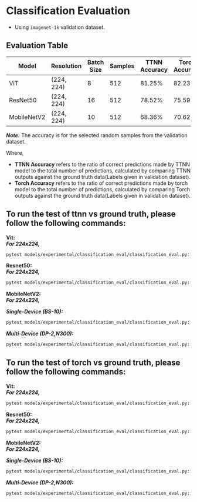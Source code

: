 # Classification Evaluation

- Using `imagenet-1k` validation dataset.

## Evaluation Table

| Model        | Resolution | Batch Size | Samples | TTNN Accuracy | Torch Accuracy |
|--------------|------------|------------|---------|-------------------------------|-------------------------------|
| ViT          | (224, 224) | 8          | 512     | 81.25%               | 82.23%                 |
| ResNet50     | (224, 224) | 16         | 512     | 78.52%                 | 75.59%                |
| MobileNetV2  | (224, 224) | 10          | 512     | 68.36%                 | 70.62%                 |

***Note:*** The accuracy is for the selected random samples from the validation dataset.

Where,
- **TTNN Accuracy** refers to the ratio of correct predictions made by TTNN model to the total number of predictions, calculated by comparing TTNN outputs against the ground truth data(Labels given in validation dataset).
- **Torch Accuracy** refers to the ratio of correct predictions made by torch model to the total number of predictions, calculated by comparing Torch outputs against the ground truth data(Labels given in validation dataset).

## To run the test of ttnn vs ground truth, please follow the following commands:

**Vit:** <br>
**_For 224x224,_**<br>
 ```sh
 pytest models/experimental/classification_eval/classification_eval.py::test_vit_image_classification_eval[wormhole_b0-tt_model-8-device_params0]
 ```

**Resnet50:** <br>
**_For 224x224,_**<br>
 ```sh
 pytest models/experimental/classification_eval/classification_eval.py::test_resnet50_image_classification_eval[16-act_dtype0-weight_dtype0-device_params0-tt_model]
 ```

**MobileNetV2:** <br>
**_For 224x224,_**<br>

**_Single-Device (BS-10):_**<br>
 ```sh
 pytest models/experimental/classification_eval/classification_eval.py::test_mobilenetv2_image_classification_eval[tt_model-10-device_params0]
 ```

**_Multi-Device (DP-2,N300):_**<br>
 ```sh
 pytest models/experimental/classification_eval/classification_eval.py::test_mobilenetv2_image_classification_eval_dp[wormhole_b0-tt_model-10-device_params0]
 ```

## To run the test of torch vs ground truth, please follow the following commands:

**Vit:** <br>
**_For 224x224,_**<br>
 ```sh
 pytest models/experimental/classification_eval/classification_eval.py::test_vit_image_classification_eval[wormhole_b0-torch_model-8-device_params0]
 ```

**Resnet50:** <br>
**_For 224x224,_**<br>
 ```sh
 pytest models/experimental/classification_eval/classification_eval.py::test_resnet50_image_classification_eval[16-act_dtype0-weight_dtype0-device_params0-torch_model]
 ```

**MobileNetV2:** <br>
**_For 224x224,_**<br>

**_Single-Device (BS-10):_**<br>
 ```sh
 pytest models/experimental/classification_eval/classification_eval.py::test_mobilenetv2_image_classification_eval[torch_model-10-device_params0]
 ```

**_Multi-Device (DP-2,N300):_**<br>
 ```sh
 pytest models/experimental/classification_eval/classification_eval.py::test_mobilenetv2_image_classification_eval_dp[wormhole_b0-torch_model-10-device_params0]
 ```
